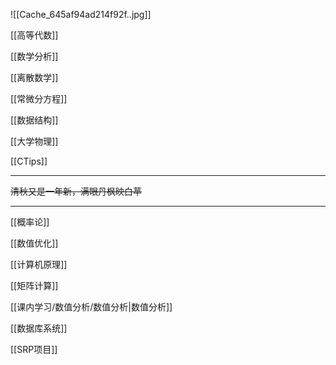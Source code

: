 ![[Cache_645af94ad214f92f..jpg]]

[[高等代数]]

[[数学分析]]

[[离散数学]]

[[常微分方程]]

[[数据结构]]

[[大学物理]]

[[CTips]]

---

~~清秋又是一年新，满眼丹枫映白苹~~

---

[[概率论]]

[[数值优化]]

[[计算机原理]]

[[矩阵计算]]

[[课内学习/数值分析/数值分析|数值分析]]

[[数据库系统]]

[[SRP项目]]